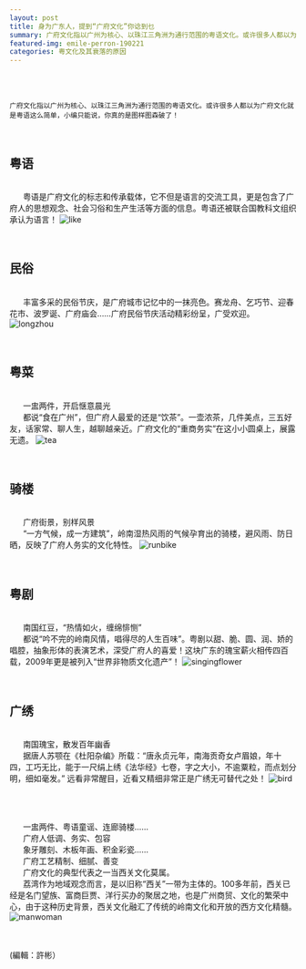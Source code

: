 ```yaml
---
layout: post
title: 身为广东人，提到“广府文化”你谂到乜
summary: 广府文化指以广州为核心、以珠江三角洲为通行范围的粤语文化。或许很多人都以为广府文化就是粤语这么简单，小编只能说，你真的是图样图森破了！
featured-img: emile-perron-190221
categories: 粤文化及其衰落的原因
---
```


<br><br>
```
广府文化指以广州为核心、以珠江三角洲为通行范围的粤语文化。或许很多人都以为广府文化就是粤语这么简单，小编只能说，你真的是图样图森破了！
```
<br>

粤语
------
<br>&#160;&#160;&#160;&#160;&#160;&#160;粤语是广府文化的标志和传承载体，它不但是语言的交流工具，更是包含了广府人的思想观念、社会习俗和生产生活等方面的信息。粤语还被联合国教科文组织承认为语言！
![like](assets/img/posts/like.png)

<br>

民俗
------

<br>&#160;&#160;&#160;&#160;&#160;&#160;丰富多采的民俗节庆，是广府城市记忆中的一抹亮色。赛龙舟、乞巧节、迎春花市、波罗诞、广府庙会……广府民俗节庆活动精彩纷呈，广受欢迎。
![longzhou](assets/img/posts/longzhou.png)

<br>

粤菜
------
<br>&#160;&#160;&#160;&#160;&#160;&#160;一盅两件，开启惬意晨光
<br>&#160;&#160;&#160;&#160;&#160;&#160;都说“食在广州”，但广府人最爱的还是“饮茶”。一壶浓茶，几件美点，三五好友，话家常、聊人生，越聊越亲近。广府文化的“重商务实”在这小小圆桌上，展露无遗。
![tea](assets/img/posts/tea.png)

<br>

骑楼
------

<br>&#160;&#160;&#160;&#160;&#160;&#160;广府街景，别样风景
<br>&#160;&#160;&#160;&#160;&#160;&#160;“一方气候，成一方建筑”，岭南湿热风雨的气候孕育出的骑楼，避风雨、防日晒，反映了广府人务实的文化特性。
![runbike](assets/img/posts/runbike.png)

<br>

粤剧
------
<br>&#160;&#160;&#160;&#160;&#160;&#160;南国红豆，“热情如火，缠绵悱恻”
<br>&#160;&#160;&#160;&#160;&#160;&#160;都说“吟不完的岭南风情，唱得尽的人生百味”。粤剧以甜、脆、圆、润、娇的唱腔，抽象形体的表演艺术，深受广府人的喜爱！这块广东的瑰宝薪火相传四百载，2009年更是被列入“世界非物质文化遗产”！
![singingflower](assets/img/posts/singingflower.png)

<br>

广绣
------
<br>&#160;&#160;&#160;&#160;&#160;&#160;南国瑰宝，散发百年幽香
<br>&#160;&#160;&#160;&#160;&#160;&#160;据唐人苏颚在《杜阳杂编》所载：“唐永贞元年，南海贡奇女卢眉娘，年十四，工巧无比，能于一尺绢上绣《法华经》七卷，字之大小，不逾粟粒，而点划分明，细如毫发。” 远看非常醒目，近看又精细非常正是广绣无可替代之处！
![bird](assets/img/posts/bird.png)

<br><br>
<br>&#160;&#160;&#160;&#160;&#160;&#160;一盅两件、粤语童谣、连廊骑楼……
<br>&#160;&#160;&#160;&#160;&#160;&#160;广府人低调、务实、包容
<br>&#160;&#160;&#160;&#160;&#160;&#160;象牙雕刻、木板年画、积金彩瓷……
<br>&#160;&#160;&#160;&#160;&#160;&#160;广府工艺精制、细腻、善变
<br>&#160;&#160;&#160;&#160;&#160;&#160;广府文化的典型代表之一当西关文化莫属。
<br>&#160;&#160;&#160;&#160;&#160;&#160;荔湾作为地域观念而言，是以旧称“西关”一带为主体的。100多年前，西关已经是名门望族、富商巨贾、洋行买办的聚居之地，也是广州商贸、文化的繁荣中心，由于这种历史背景，西关文化融汇了传统的岭南文化和开放的西方文化精髓。
![manwoman](assets/img/posts/manwomen.png)

<br><br>
(編輯：許彬）
